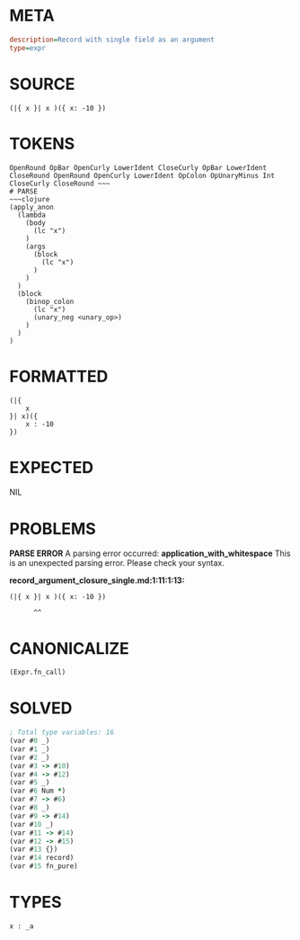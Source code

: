 # META
~~~ini
description=Record with single field as an argument
type=expr
~~~
# SOURCE
~~~roc
(|{ x }| x )({ x: -10 })
~~~
# TOKENS
~~~text
OpenRound OpBar OpenCurly LowerIdent CloseCurly OpBar LowerIdent CloseRound OpenRound OpenCurly LowerIdent OpColon OpUnaryMinus Int CloseCurly CloseRound ~~~
# PARSE
~~~clojure
(apply_anon
  (lambda
    (body
      (lc "x")
    )
    (args
      (block
        (lc "x")
      )
    )
  )
  (block
    (binop_colon
      (lc "x")
      (unary_neg <unary_op>)
    )
  )
)
~~~
# FORMATTED
~~~roc
(|{
	x
}| x)({
	x : -10
})
~~~
# EXPECTED
NIL
# PROBLEMS
**PARSE ERROR**
A parsing error occurred: **application_with_whitespace**
This is an unexpected parsing error. Please check your syntax.

**record_argument_closure_single.md:1:11:1:13:**
```roc
(|{ x }| x )({ x: -10 })
```
          ^^


# CANONICALIZE
~~~clojure
(Expr.fn_call)
~~~
# SOLVED
~~~clojure
; Total type variables: 16
(var #0 _)
(var #1 _)
(var #2 _)
(var #3 -> #10)
(var #4 -> #12)
(var #5 _)
(var #6 Num *)
(var #7 -> #6)
(var #8 _)
(var #9 -> #14)
(var #10 _)
(var #11 -> #14)
(var #12 -> #15)
(var #13 {})
(var #14 record)
(var #15 fn_pure)
~~~
# TYPES
~~~roc
x : _a
~~~
